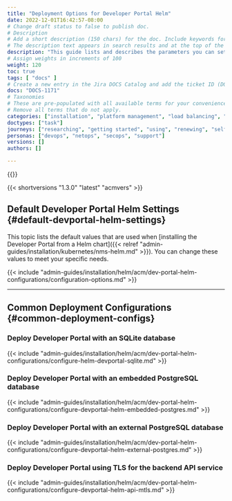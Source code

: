 ```yaml
---
title: "Deployment Options for Developer Portal Helm"
date: 2022-12-01T16:42:57-08:00
# Change draft status to false to publish doc.
# Description
# Add a short description (150 chars) for the doc. Include keywords for SEO. 
# The description text appears in search results and at the top of the doc.
description: "This guide lists and describes the parameters you can set when deploying the Developer Portal from a Helm chart. "
# Assign weights in increments of 100
weight: 120
toc: true
tags: [ "docs" ]
# Create a new entry in the Jira DOCS Catalog and add the ticket ID (DOCS-<number>) below
docs: "DOCS-1171"
# Taxonomies
# These are pre-populated with all available terms for your convenience.
# Remove all terms that do not apply.
categories: ["installation", "platform management", "load balancing", "api management", "service mesh", "security", "analytics"]
doctypes: ["task"]
journeys: ["researching", "getting started", "using", "renewing", "self service"]
personas: ["devops", "netops", "secops", "support"]
versions: []
authors: []

---
```


{{<custom-styles>}}



{{< shortversions "1.3.0" "latest" "acmvers" >}}

## Default Developer Portal Helm Settings {#default-devportal-helm-settings}

This topic lists the default values that are used when [installing the Developer Portal from a Helm chart]({{< relref "admin-guides/installation/kubernetes/nms-helm.md" >}}). You can change these values to meet your specific needs.

{{< include "admin-guides/installation/helm/acm/dev-portal-helm-configurations/configuration-options.md" >}}

---

## Common Deployment Configurations {#common-deployment-configs}

### Deploy Developer Portal with an SQLite database

{{< include "admin-guides/installation/helm/acm/dev-portal-helm-configurations/configure-helm-devportal-sqlite.md" >}}

### Deploy Developer Portal with an embedded PostgreSQL database

{{< include "admin-guides/installation/helm/acm/dev-portal-helm-configurations/configure-devportal-helm-embedded-postgres.md" >}}

### Deploy Developer Portal with an external PostgreSQL database

{{< include "admin-guides/installation/helm/acm/dev-portal-helm-configurations/configure-devportal-helm-external-postgres.md" >}}

### Deploy Developer Portal using TLS for the backend API service

{{< include "admin-guides/installation/helm/acm/dev-portal-helm-configurations/configure-devportal-helm-api-mtls.md" >}}
